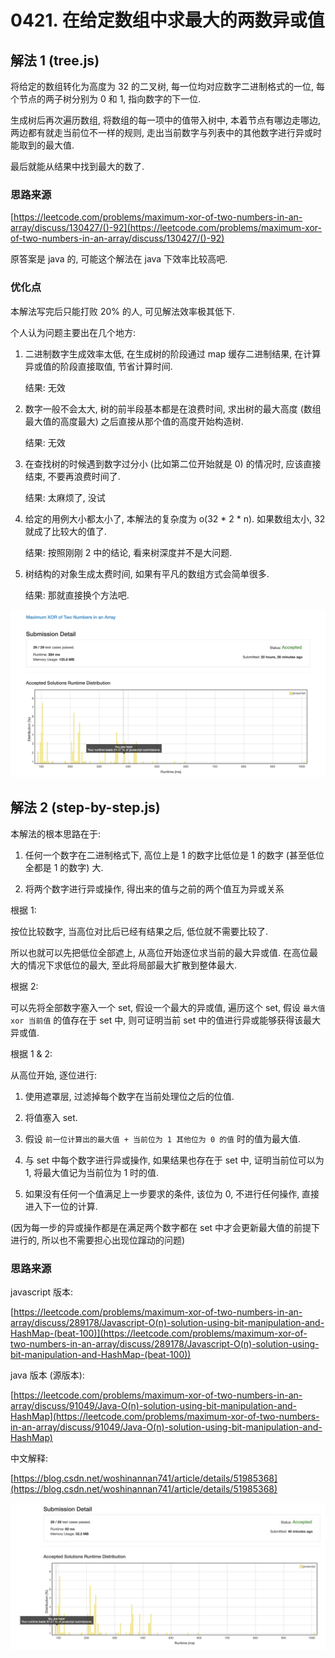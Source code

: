 # 0421. 在给定数组中求最大的两数异或值

## 解法 1 (tree.js)

将给定的数组转化为高度为 32 的二叉树, 每一位均对应数字二进制格式的一位, 每个节点的两子树分别为 0 和 1, 指向数字的下一位.

生成树后再次遍历数组, 将数组的每一项中的值带入树中, 本着节点有哪边走哪边, 两边都有就走当前位不一样的规则, 走出当前数字与列表中的其他数字进行异或时能取到的最大值.

最后就能从结果中找到最大的数了.

### 思路来源

[https://leetcode.com/problems/maximum-xor-of-two-numbers-in-an-array/discuss/130427/()-92](https://leetcode.com/problems/maximum-xor-of-two-numbers-in-an-array/discuss/130427/()-92)

原答案是 java 的, 可能这个解法在 java 下效率比较高吧.

### 优化点

本解法写完后只能打败 20% 的人, 可见解法效率极其低下.

个人认为问题主要出在几个地方:

1. 二进制数字生成效率太低, 在生成树的阶段通过 map 缓存二进制结果, 在计算异或值的阶段直接取值, 节省计算时间.

    结果: 无效

1. 数字一般不会太大, 树的前半段基本都是在浪费时间, 求出树的最大高度 (数组最大值的高度最大) 之后直接从那个值的高度开始构造树.

    结果: 无效
    
1. 在查找树的时候遇到数字过分小 (比如第二位开始就是 0) 的情况时, 应该直接结束, 不要再浪费时间了.

    结果: 太麻烦了, 没试
    
1. 给定的用例大小都太小了, 本解法的复杂度为 o(32 * 2 * n). 如果数组太小, 32 就成了比较大的值了.

    结果: 按照刚刚 2 中的结论, 看来树深度并不是大问题.
    
1. 树结构的对象生成太费时间, 如果有平凡的数组方式会简单很多.

    结果: 那就直接换个方法吧.
    
![成绩](.assets/tree.png)

## 解法 2 (step-by-step.js)

本解法的根本思路在于: 

1. 任何一个数字在二进制格式下, 高位上是 1 的数字比低位是 1 的数字 (甚至低位全都是 1 的数字) 大.

1. 将两个数字进行异或操作, 得出来的值与之前的两个值互为异或关系

根据 1:

按位比较数字, 当高位对比后已经有结果之后, 低位就不需要比较了.

所以也就可以先把低位全部遮上, 从高位开始逐位求当前的最大异或值. 在高位最大的情况下求低位的最大, 至此将局部最大扩散到整体最大.

根据 2:

可以先将全部数字塞入一个 set, 假设一个最大的异或值, 遍历这个 set, 假设 `最大值 xor 当前值` 的值存在于 set 中, 则可证明当前 set 中的值进行异或能够获得该最大异或值.

根据 1 & 2:

从高位开始, 逐位进行:

1. 使用遮罩层, 过滤掉每个数字在当前处理位之后的位值.

1. 将值塞入 set.

1. 假设 `前一位计算出的最大值 + 当前位为 1 其他位为 0 的值` 时的值为最大值.

1. 与 set 中每个数字进行异或操作, 如果结果也存在于 set 中, 证明当前位可以为 1, 将最大值记为当前位为 1 时的值.

1. 如果没有任何一个值满足上一步要求的条件, 该位为 0, 不进行任何操作, 直接进入下一位的计算.

(因为每一步的异或操作都是在满足两个数字都在 set 中才会更新最大值的前提下进行的, 所以也不需要担心出现位蹿动的问题)

### 思路来源

javascript 版本:

[https://leetcode.com/problems/maximum-xor-of-two-numbers-in-an-array/discuss/289178/Javascript-O(n)-solution-using-bit-manipulation-and-HashMap-(beat-100)](https://leetcode.com/problems/maximum-xor-of-two-numbers-in-an-array/discuss/289178/Javascript-O(n)-solution-using-bit-manipulation-and-HashMap-(beat-100))

java 版本 (源版本):

[https://leetcode.com/problems/maximum-xor-of-two-numbers-in-an-array/discuss/91049/Java-O(n)-solution-using-bit-manipulation-and-HashMap](https://leetcode.com/problems/maximum-xor-of-two-numbers-in-an-array/discuss/91049/Java-O(n)-solution-using-bit-manipulation-and-HashMap)

中文解释:

[https://blog.csdn.net/woshinannan741/article/details/51985368](https://blog.csdn.net/woshinannan741/article/details/51985368)

![成绩](.assets/step-by-step.png)
